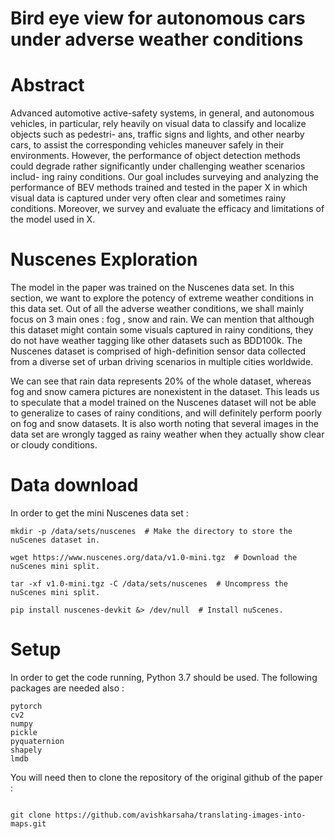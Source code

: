 # Bird eye view for autonomous cars under adverse weather conditions

# Abstract 
Advanced automotive active-safety systems, in general, and autonomous vehicles, in
particular, rely heavily on visual data to classify and localize objects such as pedestri-
ans, traffic signs and lights, and other nearby cars, to assist the corresponding vehicles
maneuver safely in their environments. However, the performance of object detection
methods could degrade rather significantly under challenging weather scenarios includ-
ing rainy conditions. Our goal includes surveying and analyzing the performance of
BEV methods trained and tested in the paper X in which visual data is captured under
very often clear and sometimes rainy conditions. Moreover, we survey and evaluate
the efficacy and limitations of the model used in X.

# Nuscenes Exploration
The model in the paper was trained on the Nuscenes data set. In this section, we want to
explore the potency of extreme weather conditions in this data set. Out of all the adverse
weather conditions, we shall mainly focus on 3 main ones : fog , snow and rain. We can
mention that although this dataset might contain some visuals captured in rainy conditions,
they do not have weather tagging like other datasets such as BDD100k. The Nuscenes
dataset is comprised of high-definition sensor data collected from a diverse set of urban
driving scenarios in multiple cities worldwide. 


We can see that rain data represents 20% of the whole dataset, whereas fog and snow
camera pictures are nonexistent in the dataset. This leads us to speculate that a model
trained on the Nuscenes dataset will not be able to generalize to cases of rainy conditions,
and will definitely perform poorly on fog and snow datasets. It is also worth noting that
several images in the data set are wrongly tagged as rainy weather when they actually show
clear or cloudy conditions.


# Data download
In order to get the mini Nuscenes data set : 
```
mkdir -p /data/sets/nuscenes  # Make the directory to store the nuScenes dataset in.

wget https://www.nuscenes.org/data/v1.0-mini.tgz  # Download the nuScenes mini split.

tar -xf v1.0-mini.tgz -C /data/sets/nuscenes  # Uncompress the nuScenes mini split.

pip install nuscenes-devkit &> /dev/null  # Install nuScenes.
```

# Setup 
In order to get the code running, Python 3.7 should be used. The following packages are needed also : 

```
pytorch
cv2
numpy
pickle
pyquaternion
shapely
lmdb

```

You will need then to clone the repository of the original github of the paper : 


```

git clone https://github.com/avishkarsaha/translating-images-into-maps.git

```

























